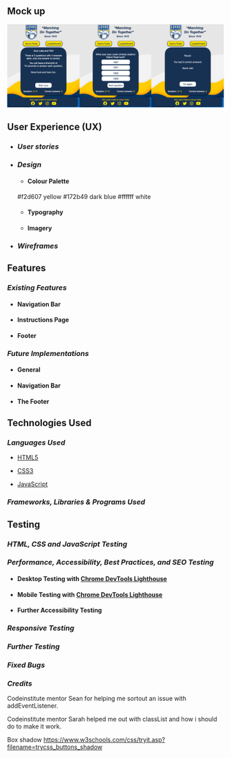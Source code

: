 

## Mock up ##

![title](/assets/images/mockup-quiz.png)


## __User Experience (UX)__

-   ### ***User stories***


-   ### ***Design***
    
    -   #### Colour Palette

    #f2d607 yellow
    #172b49 dark blue
    #ffffff white

       

    -   #### Typography

        
    -   #### Imagery

      

-   ### ***Wireframes***

   
## __Features__

### ***Existing Features***

- #### Navigation Bar

  

- #### Instructions Page

 

- #### Footer



### ***Future Implementations***

- #### General

  

- #### Navigation Bar

  


- #### The Footer

 
## __Technologies Used__

### ***Languages Used***

-   [HTML5](https://en.wikipedia.org/wiki/HTML5)

-   [CSS3](https://en.wikipedia.org/wiki/Cascading_Style_Sheets)

-   [JavaScript](https://en.wikipedia.org/wiki/JavaScript)

### ***Frameworks, Libraries & Programs Used***



## __Testing__

### ***HTML, CSS and JavaScript Testing***



### ***Performance, Accessibility, Best Practices, and SEO Testing***

  

- #### Desktop Testing with [Chrome DevTools Lighthouse](https://developers.google.com/web/tools/lighthouse)

  
- #### Mobile Testing with [Chrome DevTools Lighthouse](https://developers.google.com/web/tools/lighthouse)

 

- #### Further Accessibility Testing

  

### ***Responsive Testing***

  

### ***Further Testing***



### ***Fixed Bugs***



### ***Credits***

Codeinstitute mentor Sean for helping me sortout an issue with addEventListener.

Codeinstitute mentor Sarah helped me out with classList and how i should do to make it work.


Box shadow
https://www.w3schools.com/css/tryit.asp?filename=trycss_buttons_shadow

